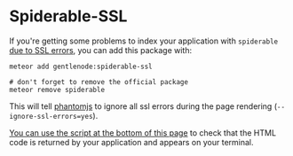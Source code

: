 # Spiderable-SSL

If you're getting some problems to index your application with `spiderable`
[due to SSL errors](https://groups.google.com/forum/#!msg/meteor-talk/dPLss2idrJg/Dd4qL9O9d6AJ),
you can add this package with:

    meteor add gentlenode:spiderable-ssl

    # don't forget to remove the official package
    meteor remove spiderable

This will tell [phantomjs](http://phantomjs.org/) to ignore all ssl
errors during the page rendering (`--ignore-ssl-errors=yes`).

[You can use the script at the bottom of this page](http://www.meteorpedia.com/read/spiderable/)
to check that the HTML code is returned by your application and appears on your terminal.
